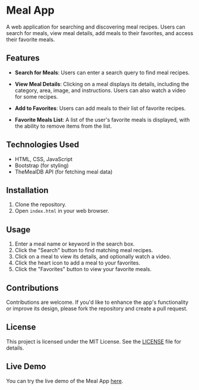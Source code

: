 # Meal App

A web application for searching and discovering meal recipes. Users can search for meals, view meal details, add meals to their favorites, and access their favorite meals.

## Features

- **Search for Meals**: Users can enter a search query to find meal recipes.

- **View Meal Details**: Clicking on a meal displays its details, including the category, area, image, and instructions. Users can also watch a video for some recipes.

- **Add to Favorites**: Users can add meals to their list of favorite recipes.

- **Favorite Meals List**: A list of the user's favorite meals is displayed, with the ability to remove items from the list.

## Technologies Used

- HTML, CSS, JavaScript
- Bootstrap (for styling)
- TheMealDB API (for fetching meal data)

## Installation

1. Clone the repository.
2. Open `index.html` in your web browser.

## Usage

1. Enter a meal name or keyword in the search box.
2. Click the "Search" button to find matching meal recipes.
3. Click on a meal to view its details, and optionally watch a video.
4. Click the heart icon to add a meal to your favorites.
5. Click the "Favorites" button to view your favorite meals.

## Contributions

Contributions are welcome. If you'd like to enhance the app's functionality or improve its design, please fork the repository and create a pull request.

## License

This project is licensed under the MIT License. See the [LICENSE](LICENSE) file for details.

## Live Demo

You can try the live demo of the Meal App [here](#).
